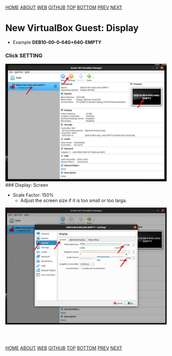 ---
---

[HOME](index.md)
[ABOUT](README.md)
[WEB](https://osp4diss.vlsm.org/)
[GITHUB](https://github.com/UI-FASILKOM-OS/osp4diss/)
[TOP](#)
[BOTTOM](#endofpage)
[PREV](DebianGuestOnVirtualBox3.md)
[NEXT](DebianGuestOnVirtualBox5.md)

# New VirtualBox Guest: Display

* Example **DEB10-00-0-64G+64G-EMPTY**

### Click SETTING

<img src="pictures/osp21-07.jpg"  width="960">

<br>
### Display: Screen

* Scale Factor: 150%
  * Adjust the screen size if it is too small or too larga.

<img src="pictures/osp21-13.jpg"  width="960">

<br id="endofpage"><br>

[HOME](index.md)
[ABOUT](README.md)
[WEB](https://osp4diss.vlsm.org/)
[GITHUB](https://github.com/UI-FASILKOM-OS/osp4diss/)
[TOP](#)
[BOTTOM](#endofpage)
[PREV](DebianGuestOnVirtualBox3.md)
[NEXT](DebianGuestOnVirtualBox5.md)


